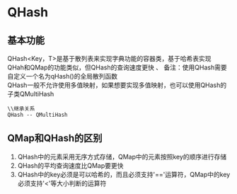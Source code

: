 # QHash

## 基本功能
QHash<Key，T>是基于散列表来实现字典功能的容器类，基于哈希表实现  
QHah和QMap的功能类似，但QHash的查询速度更快  、
备注：使用QHash需要自定义一个名为qHash()的全局散列函数  
QHash一般不允许使用多值映射，如果想要实现多值映射，也可以使用QHash的子类QMultiHash  
```
\\继承关系
QHash -- QMultiHash
```


## QMap和QHash的区别
1. QHash中的元素采用无序方式存储，QMap中的元素按照key的顺序进行存储  
2. QHash的平均查询速度比QMap要更快  
3. QHash中的key必须是可以哈希的，而且必须支持'=='运算符，QMap中的key必须支持'<'等大小判断的运算符  